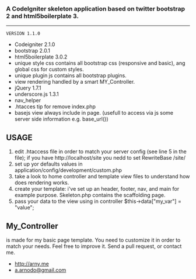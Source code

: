 ### A CodeIgniter skeleton application based on twitter bootstrap 2 and html5boilerplate 3.
---------------------------------------------------
	VERSION 1.1.0

* Codeigniter 2.1.0
* bootstrap 2.0.1
* html5boilerplate 3.0.2
* unique style css contains all bootstrap css (responsive and basic), ang global css for custom styles.
* unique plugin js contains all bootstrap plugins.
* view rendering handled by a smart MY_Controller.
* jQuery 1.7.1
* underscore.js 1.3.1
* nav_helper
* .htacces tip for remove index.php
* basejs view always include in page. (usefull to access via js some server side information e.g. base_url())

USAGE
-------------------
1. edit .htaccess file in order to match your server config (see line 5 in the file);
	if you have http://localhost/site you nedd to set RewriteBase /site/
2. set up yor defaults values in application/config/development/custom.php
3. take a look to home controller and template view files to understand how does rendering works.
4. create your template: i've set up an header, footer, nav, and main for example purpose. Skeleton.php contains the scaffolding page.
5. pass your data to the view using in controller $this->data["my_var"] = "value";

My_Controller
------------------- 
is made for my basic page template.
You need to customize it in order to match your needs.
Feel free to improve it.
Send a pull request, or contact me.

* http://arny.me
* a.arnodo@gmail.com